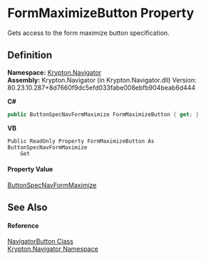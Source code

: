 # FormMaximizeButton Property


Gets access to the form maximize button specification.



## Definition
**Namespace:** <a href="a21ac074-d119-3dc6-bd1c-d3a12c0128bc.md">Krypton.Navigator</a>  
**Assembly:** Krypton.Navigator (in Krypton.Navigator.dll) Version: 80.23.10.287+8d7660f9dc5efd033fabe008ebfb904beab6d444

**C#**
``` C#
public ButtonSpecNavFormMaximize FormMaximizeButton { get; }
```
**VB**
``` VB
Public ReadOnly Property FormMaximizeButton As ButtonSpecNavFormMaximize
	Get
```



#### Property Value
<a href="1fe646f8-7b1c-6887-7562-de00afbf5ae6.md">ButtonSpecNavFormMaximize</a>

## See Also


#### Reference
<a href="b5789161-5ec6-c628-89dc-1f832a858116.md">NavigatorButton Class</a>  
<a href="a21ac074-d119-3dc6-bd1c-d3a12c0128bc.md">Krypton.Navigator Namespace</a>  
